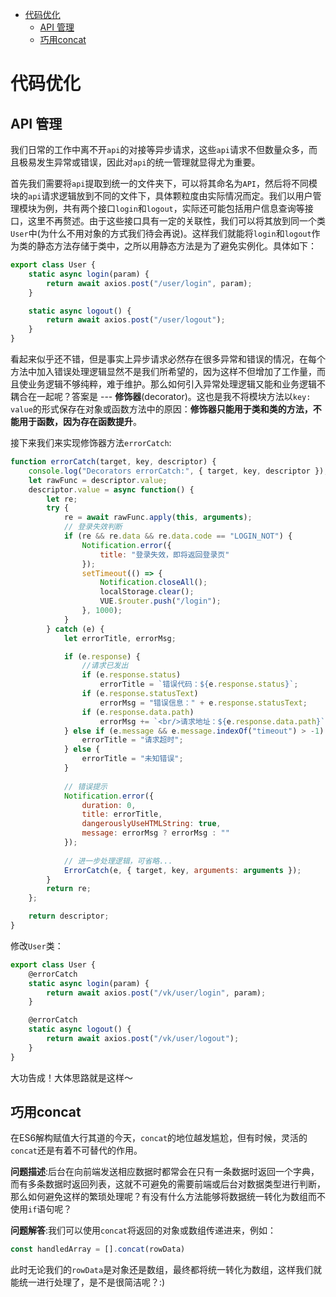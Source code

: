<!-- TOC -->

- [代码优化](#代码优化)
    - [API 管理](#api-管理)
    - [巧用concat](#巧用concat)

<!-- /TOC -->

# 代码优化

## API 管理
我们日常的工作中离不开`api`的对接等异步请求，这些`api`请求不但数量众多，而且极易发生异常或错误，因此对`api`的统一管理就显得尤为重要。

首先我们需要将`api`提取到统一的文件夹下，可以将其命名为`API`，然后将不同模块的`api`请求逻辑放到不同的文件下，具体颗粒度由实际情况而定。我们以用户管理模块为例，共有两个接口`login`和`logout`，实际还可能包括用户信息查询等接口，这里不再赘述。由于这些接口具有一定的关联性，我们可以将其放到同一个类`User`中(为什么不用对象的方式我们待会再说)。这样我们就能将`login`和`logout`作为类的静态方法存储于类中，之所以用静态方法是为了避免实例化。具体如下：
```js
export class User {
	static async login(param) {
		return await axios.post("/user/login", param);
	}

	static async logout() {
		return await axios.post("/user/logout");
	}
}
```
看起来似乎还不错，但是事实上异步请求必然存在很多异常和错误的情况，在每个方法中加入错误处理逻辑显然不是我们所希望的，因为这样不但增加了工作量，而且使业务逻辑不够纯粹，难于维护。那么如何引入异常处理逻辑又能和业务逻辑不耦合在一起呢？答案是 --- **修饰器**(decorator)。这也是我不将模块方法以`key: value`的形式保存在对象或函数方法中的原因：**修饰器只能用于类和类的方法，不能用于函数，因为存在函数提升**。

接下来我们来实现修饰器方法`errorCatch`:
```js
function errorCatch(target, key, descriptor) {
	console.log("Decorators errorCatch:", { target, key, descriptor });
	let rawFunc = descriptor.value;
	descriptor.value = async function() {
		let re;
		try {
			re = await rawFunc.apply(this, arguments);
			// 登录失效判断
			if (re && re.data && re.data.code == "LOGIN_NOT") {
				Notification.error({
					title: "登录失效，即将返回登录页"
				});
				setTimeout(() => {
					Notification.closeAll();
					localStorage.clear();
					VUE.$router.push("/login");
				}, 1000);
			}
		} catch (e) {
			let errorTitle, errorMsg;

			if (e.response) {
				//请求已发出
				if (e.response.status)
					errorTitle = `错误代码：${e.response.status}`;
				if (e.response.statusText)
					errorMsg = "错误信息：" + e.response.statusText;
				if (e.response.data.path)
					errorMsg += `<br/>请求地址：${e.response.data.path}`;
			} else if (e.message && e.message.indexOf("timeout") > -1) {
				errorTitle = "请求超时";
			} else {
				errorTitle = "未知错误";
			}
            
            // 错误提示
			Notification.error({
				duration: 0,
				title: errorTitle,
				dangerouslyUseHTMLString: true,
				message: errorMsg ? errorMsg : ""
			});
            
            // 进一步处理逻辑，可省略...
			ErrorCatch(e, { target, key, arguments: arguments });
		}
		return re;
	};

	return descriptor;
}
```
修改`User`类：
```js
export class User {
	@errorCatch
	static async login(param) {
		return await axios.post("/vk/user/login", param);
	}

	@errorCatch
	static async logout() {
		return await axios.post("/vk/user/logout");
	}
}
```

大功告成！大体思路就是这样～

## 巧用concat

在ES6解构赋值大行其道的今天，`concat`的地位越发尴尬，但有时候，灵活的`concat`还是有着不可替代的作用。

**问题描述**:后台在向前端发送相应数据时都常会在只有一条数据时返回一个字典，而有多条数据时返回列表，这就不可避免的需要前端或后台对数据类型进行判断，那么如何避免这样的繁琐处理呢？有没有什么方法能够将数据统一转化为数组而不使用`if`语句呢？

**问题解答**:我们可以使用`concat`将返回的对象或数组传递进来，例如：
```js
const handledArray = [].concat(rowData)
```
此时无论我们的`rowData`是对象还是数组，最终都将统一转化为数组，这样我们就能统一进行处理了，是不是很简洁呢？:)